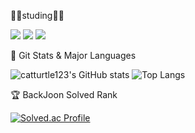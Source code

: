 👨‍🎓studing👨‍🎓

 <img src="https://img.shields.io/badge/java-007396?style=for-the-badge&logo=java&logoColor=white"> <img src="https://img.shields.io/badge/spring-6DB33F?style=for-the-badge&logo=spring&logoColor=white"> <img src="https://img.shields.io/badge/dart-E34F26?style=for-the-badge&logo=dart&logoColor=#0175C2">
 
🌟 Git Stats & Major Languages

![catturtle123's GitHub stats](https://github-readme-stats.vercel.app/api?username=catturtle123&show_icons=true&theme=dark) ![Top Langs](https://github-readme-stats.vercel.app/api/top-langs/?username=catturtle123&layout=compact&theme=dark) 

🏆 BackJoon Solved Rank

[![Solved.ac Profile](http://mazassumnida.wtf/api/generate_badge?boj=musoyou10)](https://solved.ac/musoyou10)


